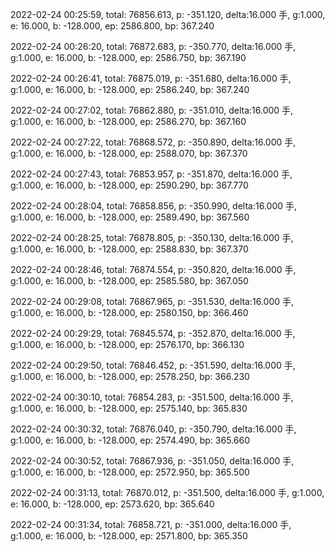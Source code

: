 2022-02-24 00:25:59, total: 76856.613, p: -351.120, delta:16.000 手, g:1.000, e: 16.000, b: -128.000, ep: 2586.800, bp: 367.240

2022-02-24 00:26:20, total: 76872.683, p: -350.770, delta:16.000 手, g:1.000, e: 16.000, b: -128.000, ep: 2586.750, bp: 367.190

2022-02-24 00:26:41, total: 76875.019, p: -351.680, delta:16.000 手, g:1.000, e: 16.000, b: -128.000, ep: 2586.240, bp: 367.240

2022-02-24 00:27:02, total: 76862.880, p: -351.010, delta:16.000 手, g:1.000, e: 16.000, b: -128.000, ep: 2586.270, bp: 367.160

2022-02-24 00:27:22, total: 76868.572, p: -350.890, delta:16.000 手, g:1.000, e: 16.000, b: -128.000, ep: 2588.070, bp: 367.370

2022-02-24 00:27:43, total: 76853.957, p: -351.870, delta:16.000 手, g:1.000, e: 16.000, b: -128.000, ep: 2590.290, bp: 367.770

2022-02-24 00:28:04, total: 76858.856, p: -350.990, delta:16.000 手, g:1.000, e: 16.000, b: -128.000, ep: 2589.490, bp: 367.560

2022-02-24 00:28:25, total: 76878.805, p: -350.130, delta:16.000 手, g:1.000, e: 16.000, b: -128.000, ep: 2588.830, bp: 367.370

2022-02-24 00:28:46, total: 76874.554, p: -350.820, delta:16.000 手, g:1.000, e: 16.000, b: -128.000, ep: 2585.580, bp: 367.050

2022-02-24 00:29:08, total: 76867.965, p: -351.530, delta:16.000 手, g:1.000, e: 16.000, b: -128.000, ep: 2580.150, bp: 366.460

2022-02-24 00:29:29, total: 76845.574, p: -352.870, delta:16.000 手, g:1.000, e: 16.000, b: -128.000, ep: 2576.170, bp: 366.130

2022-02-24 00:29:50, total: 76846.452, p: -351.590, delta:16.000 手, g:1.000, e: 16.000, b: -128.000, ep: 2578.250, bp: 366.230

2022-02-24 00:30:10, total: 76854.283, p: -351.500, delta:16.000 手, g:1.000, e: 16.000, b: -128.000, ep: 2575.140, bp: 365.830

2022-02-24 00:30:32, total: 76876.040, p: -350.790, delta:16.000 手, g:1.000, e: 16.000, b: -128.000, ep: 2574.490, bp: 365.660

2022-02-24 00:30:52, total: 76867.936, p: -351.050, delta:16.000 手, g:1.000, e: 16.000, b: -128.000, ep: 2572.950, bp: 365.500

2022-02-24 00:31:13, total: 76870.012, p: -351.500, delta:16.000 手, g:1.000, e: 16.000, b: -128.000, ep: 2573.620, bp: 365.640

2022-02-24 00:31:34, total: 76858.721, p: -351.000, delta:16.000 手, g:1.000, e: 16.000, b: -128.000, ep: 2571.800, bp: 365.350